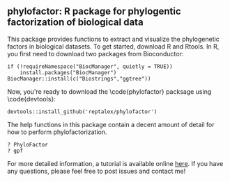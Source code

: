 ## phylofactor: R package for phylogentic factorization of biological data


This package provides functions to extract and visualize the phylogenetic factors in biological datasets. To get started, download R and Rtools. In R, you first need to download two packages from Bioconductor:

```{r install}
if (!requireNamespace("BiocManager", quietly = TRUE))
    install.packages("BiocManager")
BiocManager::install(c("Biostrings","ggtree"))
```
Now, you're ready to download the \code{phylofactor} packsage using \code{devtools}:

```{r install}
devtools::install_github('reptalex/phylofactor')
```
The help functions in this package contain a decent amount of detail for how to perform phylofactorization.

```{r PhyloFactor}
? PhyloFactor
? gpf
```

For more detailed information, a tutorial is available online [here](https://docs.wixstatic.com/ugd/0119a1_099ae20df8424af9a38585dcebc0d45a.pdf "Phylofactor Tutorial").  If you have any questions, please feel free to post issues and contact me!

